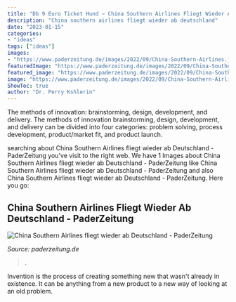 ```yaml
---
title: "Db 9 Euro Ticket Hund ~ China Southern Airlines Fliegt Wieder Ab Deutschland"
description: "China southern airlines fliegt wieder ab deutschland"
date: "2023-01-15"
categories:
- "ideas"
tags: ["ideas"]
images:
- "https://www.paderzeitung.de/images/2022/09/China-Southern-Airlines.jpg"
featuredImage: "https://www.paderzeitung.de/images/2022/09/China-Southern-Airlines.jpg"
featured_image: "https://www.paderzeitung.de/images/2022/09/China-Southern-Airlines.jpg"
image: "https://www.paderzeitung.de/images/2022/09/China-Southern-Airlines.jpg"
ShowToc: true
author: "Dr. Perry Kshlerin"
---
```



The methods of innovation: brainstorming, design, development, and delivery.
The methods of innovation brainstorming, design, development, and delivery can be divided into four categories: problem solving, process development, product/market fit, and product launch.

	

		
searching about China Southern Airlines fliegt wieder ab Deutschland - PaderZeitung you've visit to the right web. We have 1 Images about China Southern Airlines fliegt wieder ab Deutschland - PaderZeitung like China Southern Airlines fliegt wieder ab Deutschland - PaderZeitung and also China Southern Airlines fliegt wieder ab Deutschland - PaderZeitung. Here you go:
		
    
## China Southern Airlines Fliegt Wieder Ab Deutschland - PaderZeitung

<img loading=lazy src="https://www.paderzeitung.de/images/2022/09/China-Southern-Airlines.jpg" onerror="this.onerror=null;this.src='https://tse4.mm.bing.net/th?id=OIP.d4C1khl6FKB9DJkAT-uudQHaE8&amp;pid=15.1';" alt="China Southern Airlines fliegt wieder ab Deutschland - PaderZeitung">

_Source: paderzeitung.de_

>. 

	

Invention is the process of creating something new that wasn't already in existence. It can be anything from a new product to a new way of looking at an old problem. 

